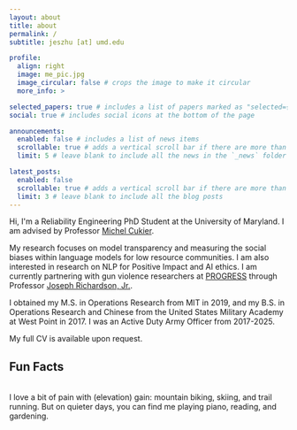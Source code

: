 ```yaml
---
layout: about
title: about
permalink: /
subtitle: jeszhu [at] umd.edu

profile:
  align: right
  image: me_pic.jpg
  image_circular: false # crops the image to make it circular
  more_info: >

selected_papers: true # includes a list of papers marked as "selected={true}"
social: true # includes social icons at the bottom of the page

announcements:
  enabled: false # includes a list of news items
  scrollable: true # adds a vertical scroll bar if there are more than 3 news items
  limit: 5 # leave blank to include all the news in the `_news` folder

latest_posts:
  enabled: false
  scrollable: true # adds a vertical scroll bar if there are more than 3 new posts items
  limit: 3 # leave blank to include all the blog posts
---
```


Hi, I'm a Reliability Engineering PhD Student at the University of Maryland. I am advised by Professor [Michel Cukier](https://enme.umd.edu/clark/faculty/523/Michel-Cukier).

My research focuses on model transparency and measuring the social biases within language models for low resource communities. I am also interested in research on NLP for Positive Impact and AI ethics. I am currently partnering with gun violence researchers at [PROGRESS](https://bsos.umd.edu/academics-research/prevent-gun-violence-research-empowerment-strategies-solutions) through Professor [Joseph Richardson, Jr.](https://aaas.umd.edu/facultyprofile/richardson-jr./joseph).

I obtained my M.S. in Operations Research from MIT in 2019, and my B.S. in Operations Research and Chinese from the United States Military Academy at West Point in 2017. I was an Active Duty Army Officer from 2017-2025.

My full CV is available upon request.

## Fun Facts

<br />
I love a bit of pain with (elevation) gain: mountain biking, skiing, and trail running. But on quieter days, you can find me playing piano, reading, and gardening.
